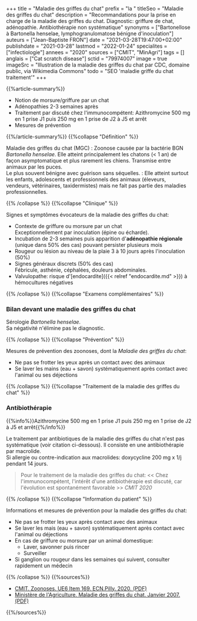 +++
title = "Maladie des griffes du chat"
prefix = "la "
titleSeo = "Maladie des griffes du chat"
description = "Recommandations pour la prise en charge de la maladie des griffes du chat. Diagnostic: griffure de chat, adénopathie. Antibiothérapie non systématique"
synonyms = ["Bartonellose à Bartonella henselae, lymphogranulomatose bénigne d'inoculation"]
auteurs = ["Jean-Baptiste FRON"]
date = "2021-03-28T19:47:00+02:00"
publishdate = "2021-03-28"
lastmod = "2022-01-24"
specialites = ["infectiologie"]
annees = "2020"
sources = ["CMIT", "MinAgri"]
tags = []
anglais = ["Cat scratch disease"]
sctid = "79974007"
image = true
imageSrc = "Illustration de la maladie des griffes du chat par CDC, domaine public, via Wikimedia Commons"
todo = "SEO 'maladie griffe du chat traitement'"
+++

{{%article-summary%}}

- Notion de morsure/griffure par un chat
- Adénopathies 2-3 semaines après
- Traitement par discuté chez l'immunocompétent: Azithromycine 500 mg en 1 prise J1 puis 250 mg en 1 prise de J2 à J5 et arrêt
- Mesures de prévention

{{%/article-summary%}}
{{%collapse "Définition" %}}

Maladie des griffes du chat (MGC)
: Zoonose causée par la bactérie BGN *Bartonella henselae*. Elle atteint principalement les chatons (< 1 an) de façon asymptomatique et plus rarement les chiens. Transmise entre animaux par les puces.  
Le plus souvent bénigne avec guérison sans séquelles.
: Elle atteint surtout les enfants, adolescents et professionnels des animaux (éleveurs, vendeurs, vétérinaires, taxidermistes) mais ne fait pas partie des maladies professionnelles.

{{% /collapse %}}
{{%collapse "Clinique" %}}

Signes et symptômes évocateurs de la maladie des griffes du chat:

- Contexte de griffure ou morsure par un chat  
  Exceptionnellement par inoculation (épine ou écharde).
- Incubation de 2-3 semaines puis apparition d'**adénopathie régionale** (unique dans 50% des cas) pouvant persister plusieurs mois
- Rougeur ou lésion au niveau de la plaie 3 à 10 jours après l'inoculation (50%)
- Signes généraux discrets (50% des cas)  
  Fébricule, asthénie, céphalées, douleurs abdominales.
- Valvulopathe: risque d'[endocardite]({{< relref "endocardite.md" >}}) à hémocultures négatives

{{% /collapse %}}
{{%collapse "Examens complémentaires" %}}

### Bilan devant une maladie des griffes du chat

Sérologie *Bartonella henselae*.  
Sa négativité n'élimine pas le diagnostic.

{{% /collapse %}}
{{%collapse "Prévention" %}}

Mesures de prévention des zoonoses, dont la *Maladie des griffes du chat*:

- Ne pas se frotter les yeux après un contact avec des animaux
- Se laver les mains (eau + savon) systématiquement après contact avec l'animal ou ses déjections

{{% /collapse %}}
{{%collapse "Traitement de la maladie des griffes du chat" %}}

### Antibiothérapie

{{%info%}}Azithromycine 500 mg en 1 prise J1 puis 250 mg en 1 prise de J2 à J5 et arrêt{{%/info%}}

Le traitement par antibiotiques de la maladie des griffes du chat n'est pas systématique (voir citation ci-dessous). Il consiste en une antibiothérapie par macrolide.  
Si allergie ou contre-indication aux macrolides: doxycycline 200 mg x 1/j pendant 14 jours.

> Pour le traitement de la maladie des griffes du chat: << Chez l'immunocompétent, l'intérêt d'une antibiothérapie est discuté, car l'évolution est spontanément favorable >> *CMIT 2020*

{{% /collapse %}}
{{%collapse "Information du patient" %}}

Informations et mesures de prévention pour la maladie des griffes du chat:

- Ne pas se frotter les yeux après contact avec des animaux
- Se laver les mais (eau + savon) systématiquement après contact avec l'animal ou déjections
- En cas de griffure ou morsure par un animal domestique:
  - Laver, savonner puis rincer
  - Surveiller
- Si ganglion ou rougeur dans les semaines qui suivent, consulter rapidement un médecin

{{% /collapse %}}
{{%sources%}}

- [CMIT. Zoonoses. UE6 Item 169. ECN.Pilly. 2020. (PDF)](https://www.infectiologie.com/UserFiles/File/formation/ecn-pilly-2020/ecn-2020-ue6-169-nb.pdf)
- [Ministère de l'Agriculture. Maladie des griffes du chat. Janvier 2007. (PDF)](https://agriculture.gouv.fr/telecharger/118893)

{{%/sources%}}
